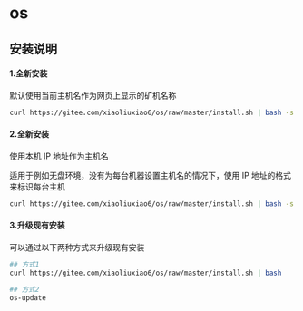 # os



## 安装说明

#### 1.全新安装

默认使用当前主机名作为网页上显示的矿机名称

```sh
curl https://gitee.com/xiaoliuxiao6/os/raw/master/install.sh | bash -s -- --farm '<FARM_HASH>'
```



#### 2.全新安装

使用本机 IP 地址作为主机名

适用于例如无盘环境，没有为每台机器设置主机名的情况下，使用 IP 地址的格式来标识每台主机

```sh
curl https://gitee.com/xiaoliuxiao6/os/raw/master/install.sh | bash -s -- --use_ip_as_hostname --farm '<FARM_HASH>'
```



#### 3.升级现有安装

可以通过以下两种方式来升级现有安装

```sh
## 方式1
curl https://gitee.com/xiaoliuxiao6/os/raw/master/install.sh | bash

## 方式2
os-update
```



